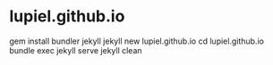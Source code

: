 # lupiel.github.io

gem install bundler jekyll
jekyll new lupiel.github.io
cd lupiel.github.io
bundle exec jekyll serve
jekyll clean